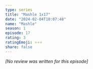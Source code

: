 ```yaml
---
type: series
title: "Mashle 1x17"
date: "2024-02-04T10:07:48"
name: "Mashle"
season: 1
episode: 17
rating: 3
ratingEmoji: ⭐️⭐️⭐️
share: false
---
```


_[No review was written for this episode]_
